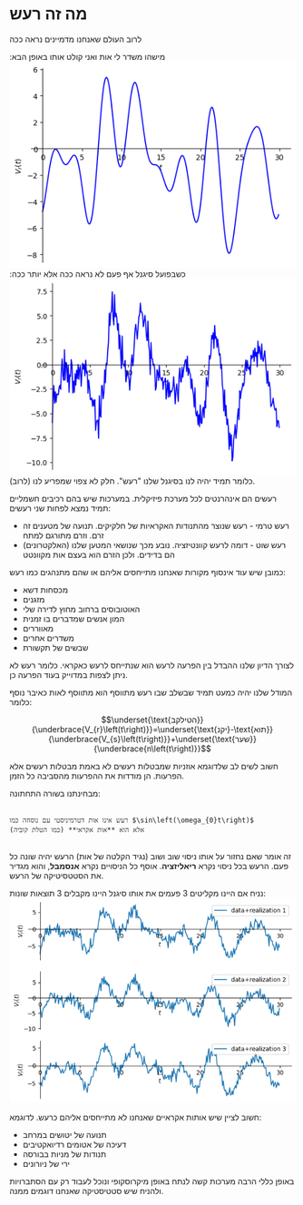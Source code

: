 # מה זה רעש

לרוב העולם שאנחנו מדמיינים נראה ככה

מישהו משדר לי אות ואני קולט אותו באופן הבא:
![clean_signal.png](images/clean_signal.png)
כשבפועל סיגנל אף פעם לא נראה ככה אלא יותר ככה:
![noisy_signal.png](images/noisy_signal.png)
כלומר תמיד יהיה לנו בסיגנל שלנו "רעש". חלק לא צפוי שמפריע לנו (לרוב).

רעשים הם אינהרנטים לכל מערכת פיזיקלית. במערכות שיש בהם רכיבים חשמליים
תמיד נמצא לפחות שני רעשים:
* רעש טרמי - רעש שנוצר מהתנודות האקראיות של חלקיקים. תנועה של מטענים זה זרם. וזרם מתורגם למתח
* רעש שוט - דומה לרעש קוונטיזציה. נובע מכך שנושאי המטען שלנו (האלקטרונים) הם בדידים. ולכן הזרם הוא בעצם אות מקוונטט

כמובן שיש עוד אינסוף מקורות שאנחנו מתייחסים אליהם או שהם מתנהגים כמו רעש:
* מכסחות דשא
* מזגנים
* האוטובוסים ברחוב מחוץ לדירה שלי
* המון אנשים שמדברים בו זמנית
* מאווררים
* משדרים אחרים
* שבשים של תקשורת

לצורך הדיון שלנו ההבדל בין הפרעה לרעש הוא שנתייחס לרעש כאקראי. כלומר רעש
לא ניתן לצפות במדוייק בעוד הפרעה כן.

המודל שלנו יהיה כמעט תמיד שבשלב שבו רעש מתווסף הוא מתווסף לאות כאיבר נוסף כלומר:

$$\underset{\text{הטילקב}}{\underbrace{V_{r}\left(t\right)}}=\underset{\text{יקנ}-\text{תוא}}{\underbrace{V_{s}\left(t\right)}}+\underset{\text{שער}}{\underbrace{n\left(t\right)}}$$

חשוב לשים לב שלדוגמא אוזניות שמבטלות רעשים לא באמת מבטלות רעשים אלא הפרעות.
הן מודדות את ההפרעות מהסביבה כל הזמן.

מבחינתנו בשורה התחתונה:

```

רעש אינו אות דטרמיניסטי עם נוסחה כמו $\sin\left(\omega_{0}t\right)$
אלא הוא **אות אקראי** (כמו הטלת קוביה)
 
```

זה אומר שאם נחזור על אותו ניסוי שוב ושוב (נגיד הקלטה של אות) הרעש יהיה שונה כל פעם. הרעש בכל ניסוי נקרא **ריאליזציה**.
אוסף כל הניסויים נקרא **אנסמבל**, והוא מגדיר את הסטטסיטיקה של הרעש.

נניח אם היינו מקליטים 3 פעמים את אותו סיגנל היינו מקבלים 3 תוצאות שונות:
![noise_realization.png](images/noise_realization.png)

חשוב לציין שיש אותות אקראיים שאנחנו לא מתייחסים אליהם כרעש. לדוגמא:
* תנועה של יטושים במרחב
* דעיכה של אטומים רדיואקטיבים
* תנודות של מניות בבורסה
* ירי של ניורונים

באופן כללי הרבה מערכות קשה לנתח באופן מיקרוסקופי ונוכל לעבוד רק עם הסתברויות
ולהניח שיש סטטיסטיקה שאנחנו דוגמים ממנה.